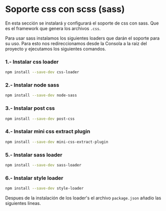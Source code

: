 # Soporte css con scss (sass) 

En esta sección se instalará y configurará el soporte de css con sass. Que es el framework que genera los archivos `.css`.

Para usar sass instalamos los siguientes loaders que darán el soporte para su uso. Para esto nos redireccionamos desde la Consola a la raiz del proyecto y ejecutamos los siguientes comandos.

### 1.- Instalar css loader

```bash
npm install --save-dev css-loader
```

### 2.- Instalar node sass

```bash
npm install --save-dev node-sass
```

### 3.- Instalar post css

```bash
npm install --save-dev post-css
```

### 4.- Instalar mini css extract plugin

```bash
npm install --save-dev mini-css-extract-plugin
```

### 5.- Instalar sass loader

```bash
npm install --save-dev sass-loader
```

### 6.- Instalar style loader

```bash
npm install --save-dev style-loader
```

Despues de la instalación de los loader's el archivo `package.json` añadio las siguientes lineas.